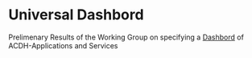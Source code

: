 # Universal Dashbord

Prelimenary Results of the Working Group on specifying a [Dashbord](https://docs.google.com/document/d/1zlGto-YcIdkURahGufwL3s_ovhf-fgfveTF0CjY1p4U/edit#heading=h.h98t33ujog7h) of ACDH-Applications and Services
